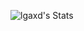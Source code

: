 ![lgaxd's Stats](https://github-readme-stats.vercel.app/api?username=lgaxd&theme=tokyonight&show_icons=true&hide_border=true&count_private=true)
